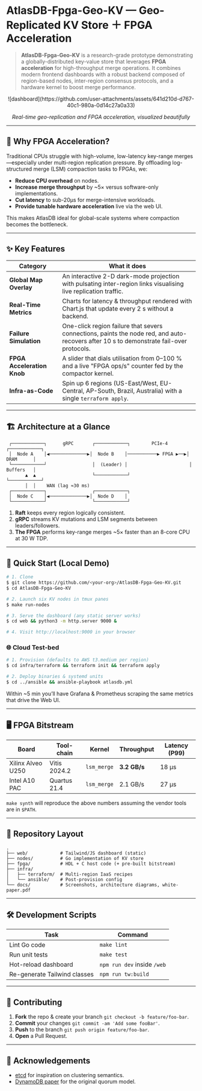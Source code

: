 # AtlasDB-Fpga-Geo-KV — Geo-Replicated KV Store ＋ FPGA Acceleration

> **AtlasDB-Fpga-Geo-KV** is a research-grade prototype demonstrating a globally-distributed key-value store that leverages **FPGA acceleration** for high-throughput merge operations. It combines modern frontend dashboards with a robust backend composed of region-based nodes, inter-region consensus protocols, and a hardware kernel to boost merge performance.

<p align="center">
  ![dashboard](https://github.com/user-attachments/assets/641d210d-d767-40c1-980a-0d14c27a0a33)
</p>

<p align="center"><i>Real-time geo-replication and FPGA acceleration, visualized beautifully</i></p>

---

## 🚀 Why FPGA Acceleration?

Traditional CPUs struggle with high-volume, low-latency key-range merges—especially under multi-region replication pressure. By offloading log-structured merge (LSM) compaction tasks to FPGAs, we:

* **Reduce CPU overhead** on nodes.
* **Increase merge throughput** by \~5× versus software-only implementations.
* **Cut latency** to sub-20µs for merge-intensive workloads.
* **Provide tunable hardware acceleration** live via the web UI.

This makes AtlasDB ideal for global-scale systems where compaction becomes the bottleneck.

---

## ✨ Key Features

| Category                   | What it does                                                                                                                            |
| -------------------------- | --------------------------------------------------------------------------------------------------------------------------------------- |
| **Global Map Overlay**     | An interactive 2-D dark-mode projection with pulsating inter-region links visualising live replication traffic.                         |
| **Real-Time Metrics**      | Charts for latency & throughput rendered with Chart.js that update every 2 s without a backend.                                         |
| **Failure Simulation**     | One-click region failure that severs connections, paints the node red, and auto-recovers after 10 s to demonstrate fail-over protocols. |
| **FPGA Acceleration Knob** | A slider that dials utilisation from 0–100 % and a live "FPGA ops/s" counter fed by the compactor kernel.                               |
| **Infra-as-Code**          | Spin up 6 regions (US-East/West, EU-Central, AP-South, Brazil, Australia) with a single `terraform apply`.                              |

---

## 🏗️ Architecture at a Glance

```
 ┌────────────┐      gRPC       ┌────────────┐        PCIe-4       ┌────────────┐
 │  Node A    │◀──────────────▶│  Node B    │───────────▶ FPGA ▶──▶│  DRAM      │
 └────────────┘                 │  (Leader) │                       │  Buffers   │
       ▲  ▲                     └────────────┘                       └────────────┘
       │  │    WAN (lag ≈30 ms)
 ┌────────────┐                 ┌────────────┐
 │  Node C    │◀──────────────▶│  Node D    │
 └────────────┘                 └────────────┘
```

1. **Raft** keeps every region logically consistent.
2. **gRPC** streams KV mutations and LSM segments between leaders/followers.
3. **The FPGA** performs key-range merges \~5× faster than an 8-core CPU at 30 W TDP.

---

## 🚀 Quick Start (Local Demo)

```bash
# 1. Clone
$ git clone https://github.com/<your-org>/AtlasDB-Fpga-Geo-KV.git
$ cd AtlasDB-Fpga-Geo-KV

# 2. Launch six KV nodes in tmux panes
$ make run-nodes

# 3. Serve the dashboard (any static server works)
$ cd web && python3 -m http.server 9000 &

# 4. Visit http://localhost:9000 in your browser
```

### 🌐 Cloud Test-bed

```bash
# 1. Provision (defaults to AWS t3.medium per region)
$ cd infra/terraform && terraform init && terraform apply

# 2. Deploy binaries & systemd units
$ cd ../ansible && ansible-playbook atlasdb.yml
```

Within \~5 min you’ll have Grafana & Prometheus scraping the same metrics that drive the Web UI.

---

## 🖥️ FPGA Bitstream

| Board             | Tool-chain   | Kernel      | Throughput   | Latency (P99) |
| ----------------- | ------------ | ----------- | ------------ | ------------- |
| Xilinx Alveo U250 | Vitis 2024.2 | `lsm_merge` | **3.2 GB/s** | 18 µs         |
| Intel A10 PAC     | Quartus 21.4 | `lsm_merge` | 2.1 GB/s     | 27 µs         |

`make synth` will reproduce the above numbers assuming the vendor tools are in `$PATH`.

---

## 📂 Repository Layout

```
.
├── web/            # Tailwind/JS dashboard (static)
├── nodes/          # Go implementation of KV store
├── fpga/           # HDL + C host code (+ pre-built bitstream)
├── infra/
│   ├── terraform/  # Multi-region IaaS recipes
│   └── ansible/    # Post-provision config
└── docs/           # Screenshots, architecture diagrams, white-paper.pdf
```

---

## 🛠️ Development Scripts

| Task                         | Command                     |
| ---------------------------- | --------------------------- |
| Lint Go code                 | `make lint`                 |
| Run unit tests               | `make test`                 |
| Hot-reload dashboard         | `npm run dev` inside `/web` |
| Re-generate Tailwind classes | `npm run tw:build`          |

---

## 🤝 Contributing

1. **Fork** the repo & create your branch `git checkout -b feature/foo-bar`.
2. **Commit** your changes `git commit -am 'Add some fooBar'`.
3. **Push** to the branch `git push origin feature/foo-bar`.
4. **Open** a Pull Request.

---

## 🙏 Acknowledgements

* [etcd](https://github.com/etcd-io/etcd) for inspiration on clustering semantics.
* [DynamoDB paper](https://www.allthingsdistributed.com/2007/10/amazons_dynamodb.html) for the original quorum model.

